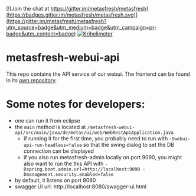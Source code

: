 [![Join the chat at https://gitter.im/metasfresh/metasfresh](https://badges.gitter.im/metasfresh/metasfresh.svg)](https://gitter.im/metasfresh/metasfresh?utm_source=badge&utm_medium=badge&utm_campaign=pr-badge&utm_content=badge)
[![Krihelimeter](http://krihelinator.xyz/badge/metasfresh/metasfresh-webui-api)](http://krihelinator.xyz)

# metasfresh-webui-api

This repo contains the API service of our webui. The frontend can be found in its [own repository](https://github.com/metasfresh/metasfresh-webui-frontend).

# Some notes for developers:

* one can run it from eclipse
* the `main` method is located at `/metasfresh-webui-api/src/main/java/de/metas/ui/web/WebRestApiApplication.java`
  * if running it for the first time, you probably need to run with `-Dwebui-api-run-headless=false` so that the swing dialog to set the DB connection can be displayed
  * if you also run metasfresh-admin locally on port 9090, you might also want to run the this API with `-Dspring.boot.admin.url=http://localhost:9090 -Dmanagement.security.enabled=false`
* by default, it listens on port 8080
* swagger UI url: http://localhost:8080/swagger-ui.html

